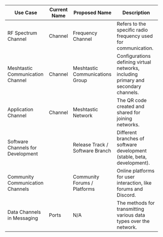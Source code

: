 | Use Case                             | Current Name  | Proposed Name                | Description |
|--------------------------------------|---------------|------------------------------|-------------|
| RF Spectrum Channel                  | Channel       | Frequency Channel            | Refers to the specific radio frequency used for communication. |
| Meshtastic Communication Channel     | Channel       | Meshtastic Communications Group | Configurations defining virtual networks, including primary and secondary channels. |
| Application Channel                  | Channel       | Meshtastic Network           | The QR code created and shared for joining networks. |
| Software Channels for Development    |               | Release Track / Software Branch | Different branches of software development (stable, beta, development). |
| Community Communication Channels     |               | Community Forums / Platforms | Online platforms for user interaction, like forums and Discord. |
| Data Channels in Messaging           | Ports         | N/A                          | The methods for transmitting various data types over the network. |
